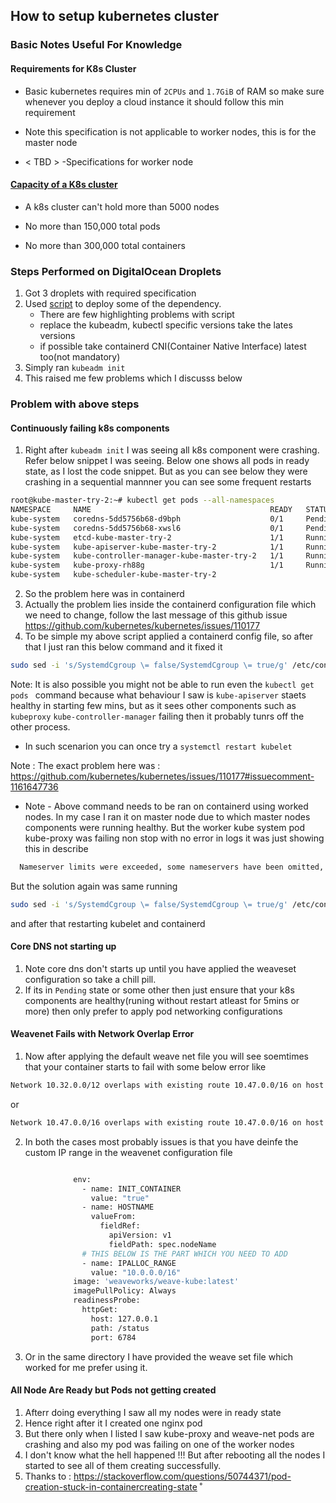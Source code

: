 ## How to setup kubernetes cluster

### Basic Notes Useful For Knowledge

#### Requirements for K8s Cluster 
- Basic kubernetes requires min of `2CPUs` and `1.7GiB` of RAM so make sure whenever you deploy a cloud instance it should follow this min requirement

- Note this specification is not applicable to worker nodes, this is for the master node 

- < TBD > -Specifications for worker node

#### [Capacity of a K8s cluster]( https://kubernetes.io/docs/setup/best-practices/cluster-large/#:~:text=No%20more%20than%205%2C000%20nodes,more%20than%20300%2C000%20total%20containers )
- A k8s cluster can't hold more than 5000 nodes

- No more than 150,000 total pods
- No more than 300,000 total containers

### Steps Performed on DigitalOcean Droplets
1. Got 3 droplets with required specification
2. Used [script]( https://raw.githubusercontent.com/syedmudasir20/Kubernetes-cluster/main/k8s-pre-req-scp.sh ) to deploy some of the dependency.
    * There are few highlighting problems with script
    * replace the kubeadm, kubectl specific versions take the lates versions
    * if possible take containerd CNI(Container Native Interface) latest too(not mandatory)
3. Simply ran `kubeadm init`
4. This raised me few problems which I discusss below

### Problem with above steps
#### Continuously failing k8s components
1. Right after `kubeadm init` I was seeing all k8s component were crashing. Refer below snippet I was seeing. Below one shows all pods in ready state, as I lost the code snippet. But as you can see below they were crashing in a sequential mannner you can see some frequent restarts
```sh
root@kube-master-try-2:~# kubectl get pods --all-namespaces
NAMESPACE     NAME                                        READY   STATUS            RESTARTS        AGE
kube-system   coredns-5dd5756b68-d9bph                    0/1     Pending           0               5h36m
kube-system   coredns-5dd5756b68-xwsl6                    0/1     Pending           0               5h36m
kube-system   etcd-kube-master-try-2                      1/1     Running           8 (5h8m ago)    5h32m
kube-system   kube-apiserver-kube-master-try-2            1/1     Running           9 (5h5m ago)    5h37m
kube-system   kube-controller-manager-kube-master-try-2   1/1     Running           11 (5h6m ago)   5h33m
kube-system   kube-proxy-rh88g                            1/1     Running           10 (5h4m ago)   5h36m
kube-system   kube-scheduler-kube-master-try-2            
```

2. So the problem here was in containerd 
3. Actually the problem lies inside the containerd configuration file which we need to change, follow the last message of this github issue
https://github.com/kubernetes/kubernetes/issues/110177
4. To be simple my above script applied a containerd config file, so after that I just ran this below command and it fixed it 
```sh
sudo sed -i 's/SystemdCgroup \= false/SystemdCgroup \= true/g' /etc/containerd/config.toml
```

Note: It is also possible you might not be able to run even the `kubectl get pods ` command because what behaviour I saw is `kube-apiserver` staets healthy in starting few mins, but as it sees other components such as `kubeproxy` `kube-controller-manager` failing then it probably tunrs off the other process.
*  In such scenarion you can once try a `systemctl restart kubelet`


Note : The exact problem here was : https://github.com/kubernetes/kubernetes/issues/110177#issuecomment-1161647736


* Note - Above command needs to be ran on containerd using worked nodes. In my case I ran it on master node due to which master nodes components were running healthy. But the worker kube system pod kube-proxy was failing non stop with no error in logs it was just showing this in describe
```sh
  Nameserver limits were exceeded, some nameservers have been omitted, the applied nameserver line is: 67.207.67.2 67.207.67.3 67.207.67.2
```
But the solution again was same running 
```sh
sudo sed -i 's/SystemdCgroup \= false/SystemdCgroup \= true/g' /etc/containerd/config.toml
```
and after that restarting kubelet and containerd
#### Core DNS not starting up 

1. Note core dns don't starts up until you have applied the weaveset configuration so take a chill pill.
2. If its in `Pending` state or some other then just ensure that your k8s components are healthy(runing without restart atleast for 5mins or more) then only prefer to apply pod networking configurations


#### Weavenet Fails with Network Overlap Error
1. Now after applying the default weave net file you will see soemtimes that your container starts to fail with some below error like 
```sh
Network 10.32.0.0/12 overlaps with existing route 10.47.0.0/16 on host
```
or 
```sh
Network 10.47.0.0/16 overlaps with existing route 10.47.0.0/16 on host
```
2. In both the cases most probably issues is that you have deinfe the custom IP range in the weavenet configuration file
```sh

              env:
                - name: INIT_CONTAINER
                  value: "true"
                - name: HOSTNAME
                  valueFrom:
                    fieldRef:
                      apiVersion: v1
                      fieldPath: spec.nodeName
                # THIS BELOW IS THE PART WHICH YOU NEED TO ADD      
                - name: IPALLOC_RANGE
                  value: "10.0.0.0/16"
              image: 'weaveworks/weave-kube:latest'
              imagePullPolicy: Always
              readinessProbe:
                httpGet:
                  host: 127.0.0.1
                  path: /status
                  port: 6784
```

3. Or in the same directory I have provided the weave set file which worked for me prefer using it.


#### All Node Are Ready but Pods not getting created
1. Afterr doing everything I saw all my nodes were in ready state
2. Hence right after it I created one nginx pod
3. But there only when I listed I saw kube-proxy and weave-net pods are crashing and also my pod was failing on one of the worker nodes
4. I don't know what the hell happened !!! But after rebooting all the nodes I started to see all of them creating successfully.
5. Thanks to : https://stackoverflow.com/questions/50744371/pod-creation-stuck-in-containercreating-state
˚
